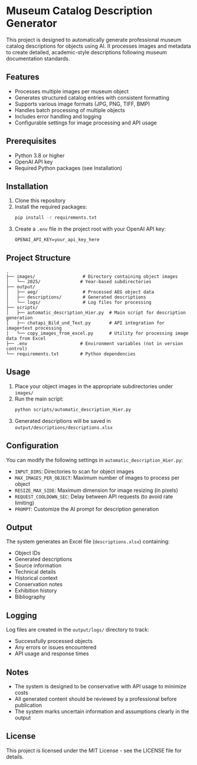 # Museum Catalog Description Generator

This project is designed to automatically generate professional museum catalog descriptions for objects using AI. It processes images and metadata to create detailed, academic-style descriptions following museum documentation standards.

## Features

- Processes multiple images per museum object
- Generates structured catalog entries with consistent formatting
- Supports various image formats (JPG, PNG, TIFF, BMP)
- Handles batch processing of multiple objects
- Includes error handling and logging
- Configurable settings for image processing and API usage

## Prerequisites

- Python 3.8 or higher
- OpenAI API key
- Required Python packages (see Installation)

## Installation

1. Clone this repository
2. Install the required packages:
   ```bash
   pip install -r requirements.txt
   ```
3. Create a `.env` file in the project root with your OpenAI API key:
   ```
   OPENAI_API_KEY=your_api_key_here
   ```

## Project Structure

```
.
├── images/                  # Directory containing object images
│   └── 2025/               # Year-based subdirectories
├── output/
│   ├── aeg/                 # Processed AEG object data
│   ├── descriptions/        # Generated descriptions
│   └── logs/                # Log files for processing
├── scripts/
│   ├── automatic_description_Hier.py  # Main script for description generation
│   ├── chatapi_Bild_und_Text.py       # API integration for image+text processing
│   └── copy_images_from_excel.py      # Utility for processing image data from Excel
├── .env                    # Environment variables (not in version control)
└── requirements.txt        # Python dependencies
```

## Usage

1. Place your object images in the appropriate subdirectories under `images/`
2. Run the main script:
   ```bash
   python scripts/automatic_description_Hier.py
   ```
3. Generated descriptions will be saved in `output/descriptions/descriptions.xlsx`

## Configuration

You can modify the following settings in `automatic_description_Hier.py`:
- `INPUT_DIRS`: Directories to scan for object images
- `MAX_IMAGES_PER_OBJECT`: Maximum number of images to process per object
- `RESIZE_MAX_SIDE`: Maximum dimension for image resizing (in pixels)
- `REQUEST_COOLDOWN_SEC`: Delay between API requests (to avoid rate limiting)
- `PROMPT`: Customize the AI prompt for description generation

## Output

The system generates an Excel file (`descriptions.xlsx`) containing:
- Object IDs
- Generated descriptions
- Source information
- Technical details
- Historical context
- Conservation notes
- Exhibition history
- Bibliography

## Logging

Log files are created in the `output/logs/` directory to track:
- Successfully processed objects
- Any errors or issues encountered
- API usage and response times

## Notes

- The system is designed to be conservative with API usage to minimize costs
- All generated content should be reviewed by a professional before publication
- The system marks uncertain information and assumptions clearly in the output

## License

This project is licensed under the MIT License - see the LICENSE file for details.
